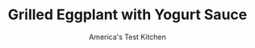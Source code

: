 ---
layout: ../../layouts/MarkdownPostLayout.astro
title: Grilled Eggplant with Yogurt Sauce
author: America's Test Kitchen
pubDate: 2023-03-15
description: "Smoke and fire—plus our flavored oil and easy stir-together sauce—transform mild eggplant."
image_url: https://res.cloudinary.com/hksqkdlah/image/upload/ar_1:1,c_fill,dpr_2.0,f_auto,fl_lossy.progressive.strip_profile,g_faces:auto,q_auto:low,w_344/10663_sfs-grilledeggplant-v2-7
tags: ["Side Dishes","Vegetables","Grilling & Barbecue","Cookbook Collection"]
calories: 1067
protein: 1
carbohydrates: 8
fats: 
fiber: 3
ingredients: ["6 tablespoons, extra-virgin olive oil","5 , garlic cloves, minced","1/8 teaspoon, red pepper flakes","1/2 cup, plain whole-milk yogurt","3 tablespoons, chopped fresh mint","1 teaspoon, grated lemon zest plus 2 teaspoons juice","1 teaspoon, ground cumin",", Salt and pepper","2 pounds, eggplant, sliced into 1/4-inch-thick rounds"]
serves: 8
time: "1 hour"
instructions: ["Combine oil, garlic, and pepper flakes in bowl. Microwave, uncovered, until garlic is golden brown and crispy, about 2 minutes. Strain garlic oil through fine-mesh strainer into small bowl. Reserve garlic oil and crispy garlic separately.","Combine yogurt, mint, 1 tablespoon garlic oil, lemon zest and juice, cumin, and ¼ teaspoon salt in separate bowl; set aside while preparing eggplant.","FOR A CHARCOAL GRILL: Open bottom vent completely. Light large chimney starter filled with charcoal briquettes (6 quarts). When top coals are partially covered with ash, pour evenly over grill. Set cooking grate in place, cover, and open lid vent completely. Heat grill until hot, about 5 minutes.","FOR A GAS GRILL: Turn all burners to high, cover, and heat grill until hot, about 15 minutes. Turn all burners to medium-high.","Clean and oil cooking grate. Brush eggplant all over with remaining garlic oil and season with salt and pepper. Arrange half of eggplant on grill and cook (covered if using gas) until browned and tender, about 4 minutes per side. Transfer to platter. Repeat with remaining eggplant. Serve eggplant with yogurt sauce and sprinkle with crispy garlic."]
nutrition: ["312 mg Potassium","48 mg Phosphorus","42 mg Calcium","21 mg Magnesium","335 mg Sodium","10 g Fat","7 g Monounsaturated","1 g Polyunsaturated","4 mg Vitamin C","1 mg Cholesterol","1 g Saturated","3 g Fiber","28 µg Folate (food)","4 g Sugars","10 µg Vitamin K","121 g Water","8 g Carbs","28 µg Folate equivalent (total)","1 g Protein","1 mg Vitamin E","10 µg Vitamin A","133 kcal Energy","1067 calories"]
notes: "For spicier eggplant, increase the amount of red pepper flakes to ¼ teaspoon."
---